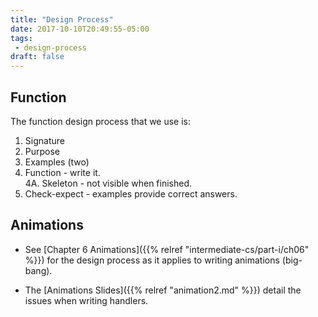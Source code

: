 ```yaml
---
title: "Design Process"
date: 2017-10-10T20:49:55-05:00
tags:
 - design-process
draft: false
---
```


## Function

The function design process that we use is:

1. Signature
2. Purpose
3. Examples (two)
4. Function - write it.<br>
     4A. Skeleton - not visible when finished.
5. Check-expect - examples provide correct answers.

## Animations

* See [Chapter 6 Animations]({{% relref "intermediate-cs/part-i/ch06" %}}) for the design process as it applies to writing animations (big-bang).

* The [Animations Slides]({{% relref "animation2.md" %}}) detail the issues when 
writing handlers.
